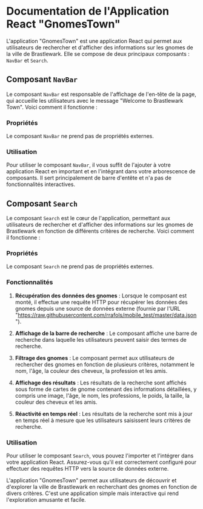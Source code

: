 
# Documentation de l'Application React "GnomesTown"

L'application "GnomesTown" est une application React qui permet aux utilisateurs de rechercher et d'afficher des informations sur les gnomes de la ville de Brastlewark. Elle se compose de deux principaux composants : `NavBar` et `Search`.

## Composant `NavBar`

Le composant `NavBar` est responsable de l'affichage de l'en-tête de la page, qui accueille les utilisateurs avec le message "Welcome to Brastlewark Town". Voici comment il fonctionne :

### Propriétés

Le composant `NavBar` ne prend pas de propriétés externes.

### Utilisation

Pour utiliser le composant `NavBar`, il vous suffit de l'ajouter à votre application React en important et en l'intégrant dans votre arborescence de composants. Il sert principalement de barre d'entête et n'a pas de fonctionnalités interactives.

## Composant `Search`

Le composant `Search` est le cœur de l'application, permettant aux utilisateurs de rechercher et d'afficher des informations sur les gnomes de Brastlewark en fonction de différents critères de recherche. Voici comment il fonctionne :

### Propriétés

Le composant `Search` ne prend pas de propriétés externes.

### Fonctionnalités

1. **Récupération des données des gnomes** : Lorsque le composant est monté, il effectue une requête HTTP pour récupérer les données des gnomes depuis une source de données externe (fournie par l'URL "https://raw.githubusercontent.com/rrafols/mobile_test/master/data.json").

2. **Affichage de la barre de recherche** : Le composant affiche une barre de recherche dans laquelle les utilisateurs peuvent saisir des termes de recherche.

3. **Filtrage des gnomes** : Le composant permet aux utilisateurs de rechercher des gnomes en fonction de plusieurs critères, notamment le nom, l'âge, la couleur des cheveux, la profession et les amis.

4. **Affichage des résultats** : Les résultats de la recherche sont affichés sous forme de cartes de gnome contenant des informations détaillées, y compris une image, l'âge, le nom, les professions, le poids, la taille, la couleur des cheveux et les amis.

5. **Réactivité en temps réel** : Les résultats de la recherche sont mis à jour en temps réel à mesure que les utilisateurs saisissent leurs critères de recherche.

### Utilisation

Pour utiliser le composant `Search`, vous pouvez l'importer et l'intégrer dans votre application React. Assurez-vous qu'il est correctement configuré pour effectuer des requêtes HTTP vers la source de données externe.

L'application "GnomesTown" permet aux utilisateurs de découvrir et d'explorer la ville de Brastlewark en recherchant des gnomes en fonction de divers critères. C'est une application simple mais interactive qui rend l'exploration amusante et facile.

